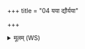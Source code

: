 +++
title = "04 यया द्यौर्यया"

+++
<details><summary>मूलम् (WS)</summary>

यया द्यौर्यया पृथिवी ययापो गुपिता इमाः ।  
वशां सहस्रधारां ब्रह्मणाच्छावदामसि ॥ ४ ॥
</details>